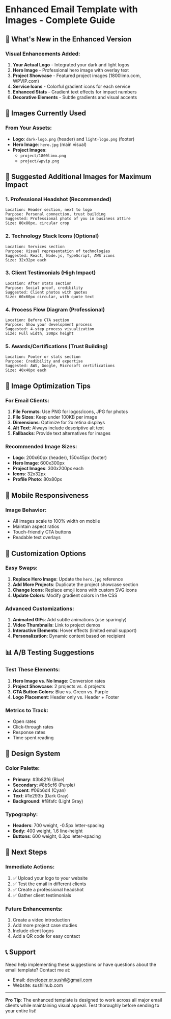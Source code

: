 # Enhanced Email Template with Images - Complete Guide

## 🎨 What's New in the Enhanced Version

### Visual Enhancements Added:
1. **Your Actual Logo** - Integrated your dark and light logos
2. **Hero Image** - Professional hero image with overlay text
3. **Project Showcase** - Featured project images (1800limo.com, WPVIP.com)
4. **Service Icons** - Colorful gradient icons for each service
5. **Enhanced Stats** - Gradient text effects for impact numbers
6. **Decorative Elements** - Subtle gradients and visual accents

## 📸 Images Currently Used

### From Your Assets:
- **Logo**: `dark-logo.png` (header) and `light-logo.png` (footer)
- **Hero Image**: `hero.jpg` (main visual)
- **Project Images**: 
  - `project/1800limo.png`
  - `project/wpvip.png`

## 🚀 Suggested Additional Images for Maximum Impact

### 1. **Professional Headshot** (Recommended)
```
Location: Header section, next to logo
Purpose: Personal connection, trust building
Suggested: Professional photo of you in business attire
Size: 80x80px, circular crop
```

### 2. **Technology Stack Icons** (Optional)
```
Location: Services section
Purpose: Visual representation of technologies
Suggested: React, Node.js, TypeScript, AWS icons
Size: 32x32px each
```

### 3. **Client Testimonials** (High Impact)
```
Location: After stats section
Purpose: Social proof, credibility
Suggested: Client photos with quotes
Size: 60x60px circular, with quote text
```

### 4. **Process Flow Diagram** (Professional)
```
Location: Before CTA section
Purpose: Show your development process
Suggested: 4-step process visualization
Size: Full width, 200px height
```

### 5. **Awards/Certifications** (Trust Building)
```
Location: Footer or stats section
Purpose: Credibility and expertise
Suggested: AWS, Google, Microsoft certifications
Size: 40x40px each
```

## 🎯 Image Optimization Tips

### For Email Clients:
1. **File Formats**: Use PNG for logos/icons, JPG for photos
2. **File Sizes**: Keep under 100KB per image
3. **Dimensions**: Optimize for 2x retina displays
4. **Alt Text**: Always include descriptive alt text
5. **Fallbacks**: Provide text alternatives for images

### Recommended Image Sizes:
- **Logo**: 200x60px (header), 150x45px (footer)
- **Hero Image**: 600x300px
- **Project Images**: 300x200px each
- **Icons**: 32x32px
- **Profile Photo**: 80x80px

## 📱 Mobile Responsiveness

### Image Behavior:
- All images scale to 100% width on mobile
- Maintain aspect ratios
- Touch-friendly CTA buttons
- Readable text overlays

## 🔧 Customization Options

### Easy Swaps:
1. **Replace Hero Image**: Update the `hero.jpg` reference
2. **Add More Projects**: Duplicate the project showcase section
3. **Change Icons**: Replace emoji icons with custom SVG icons
4. **Update Colors**: Modify gradient colors in the CSS

### Advanced Customizations:
1. **Animated GIFs**: Add subtle animations (use sparingly)
2. **Video Thumbnails**: Link to project demos
3. **Interactive Elements**: Hover effects (limited email support)
4. **Personalization**: Dynamic content based on recipient

## 📊 A/B Testing Suggestions

### Test These Elements:
1. **Hero Image vs. No Image**: Conversion rates
2. **Project Showcase**: 2 projects vs. 4 projects
3. **CTA Button Colors**: Blue vs. Green vs. Purple
4. **Logo Placement**: Header only vs. Header + Footer

### Metrics to Track:
- Open rates
- Click-through rates
- Response rates
- Time spent reading

## 🎨 Design System

### Color Palette:
- **Primary**: #3b82f6 (Blue)
- **Secondary**: #8b5cf6 (Purple)
- **Accent**: #06b6d4 (Cyan)
- **Text**: #1e293b (Dark Gray)
- **Background**: #f8fafc (Light Gray)

### Typography:
- **Headers**: 700 weight, -0.5px letter-spacing
- **Body**: 400 weight, 1.6 line-height
- **Buttons**: 600 weight, 0.3px letter-spacing

## 🚀 Next Steps

### Immediate Actions:
1. ✅ Upload your logo to your website
2. ✅ Test the email in different clients
3. ✅ Create a professional headshot
4. ✅ Gather client testimonials

### Future Enhancements:
1. Create a video introduction
2. Add more project case studies
3. Include client logos
4. Add a QR code for easy contact

## 📞 Support

Need help implementing these suggestions or have questions about the email template? Contact me at:
- Email: developer.er.sushil@gmail.com
- Website: sushilhub.com

---

**Pro Tip**: The enhanced template is designed to work across all major email clients while maintaining visual appeal. Test thoroughly before sending to your entire list!
